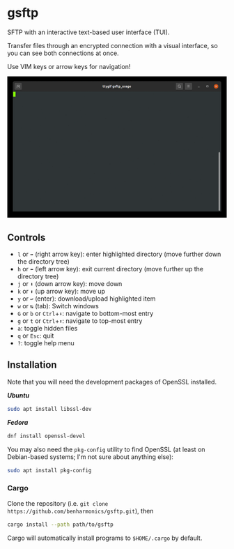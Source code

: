 # gsftp

SFTP with an interactive text-based user interface (TUI).

Transfer files through an encrypted connection with a visual interface, so you can see both connections at once.

Use VIM keys or arrow keys for navigation!

![usage](images/tty.gif)

## Controls

- `l` or `➡` (right arrow key): enter highlighted directory (move further down the directory tree)
- `h` or `⬅` (left arrow key): exit current directory (move further up the directory tree)
- `j` or `⬇` (down arrow key): move down
- `k` or `⬆` (up arrow key): move up
- `y` or `↩` (enter): download/upload highlighted item
- `w` or `↹` (tab): Switch windows
- `G` or `b` or `Ctrl`+`⬇`: navigate to bottom-most entry
- `g` or `t` or `Ctrl`+`⬆`: navigate to top-most entry
- `a`: toggle hidden files
- `q` or `Esc`: quit
- `?`: toggle help menu

## Installation
Note that you will need the development packages of OpenSSL installed.

___Ubuntu___

```bash
sudo apt install libssl-dev
```

___Fedora___

```bash
dnf install openssl-devel
```

You may also need the `pkg-config` utility to find OpenSSL (at least on Debian-based systems; I'm not sure about anything else):

```bash
sudo apt install pkg-config
```

### Cargo

Clone the repository (i.e. `git clone https://github.com/benharmonics/gsftp.git`), then

```bash
cargo install --path path/to/gsftp
```

Cargo will automatically install programs to `$HOME/.cargo` by default.

